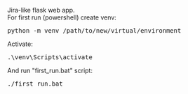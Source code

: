 Jira-like flask web app.<br>
For first run (powershell) create venv:
<pre>
python -m venv /path/to/new/virtual/environment
</pre>
Activate:
<pre>
.\venv\Scripts\activate
</pre>
And run "first_run.bat" script:
<pre>
./first_run.bat
</pre>
